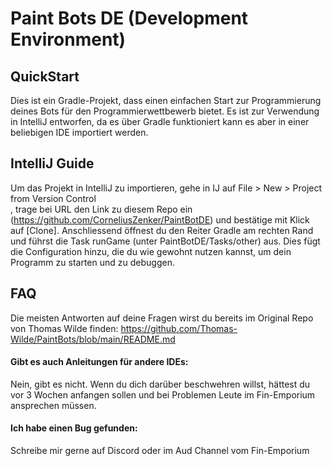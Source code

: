# Paint Bots DE (Development Environment)

## QuickStart
Dies ist ein Gradle-Projekt, dass einen einfachen Start zur Programmierung deines Bots für den Programmierwettbewerb bietet.
Es ist zur Verwendung in IntelliJ entworfen, da es über Gradle funktioniert kann es aber in einer beliebigen IDE importiert werden.

## IntelliJ Guide
Um das Projekt in IntelliJ zu importieren, gehe in IJ auf File > New > Project from Version Control </br>, 
trage bei URL den Link zu diesem Repo ein (https://github.com/CorneliusZenker/PaintBotDE) und bestätige mit Klick auf [Clone].
Anschliessend öffnest du den Reiter Gradle am rechten Rand und führst die Task runGame (unter PaintBotDE/Tasks/other) aus.
Dies fügt die Configuration hinzu, die du wie gewohnt nutzen kannst, um dein Programm zu starten und zu debuggen.

## FAQ
Die meisten Antworten auf deine Fragen wirst du bereits im Original Repo von Thomas Wilde finden: https://github.com/Thomas-Wilde/PaintBots/blob/main/README.md

#### Gibt es auch Anleitungen für andere IDEs:
Nein, gibt es nicht. Wenn du dich darüber beschwehren willst, 
hättest du vor 3 Wochen anfangen sollen und bei Problemen Leute im Fin-Emporium ansprechen müssen.

#### Ich habe einen Bug gefunden:
Schreibe mir gerne auf Discord oder im Aud Channel vom Fin-Emporium


